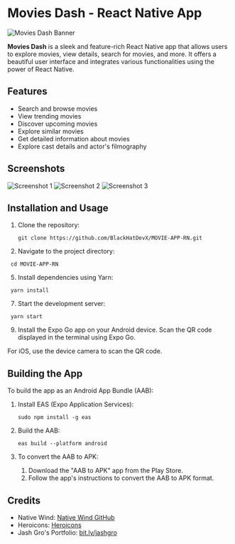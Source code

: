 # Movies Dash - React Native App

![Movies Dash Banner](app_banner.png)

**Movies Dash** is a sleek and feature-rich React Native app that allows users to explore movies, view details, search for movies, and more. It offers a beautiful user interface and integrates various functionalities using the power of React Native.

## Features

- Search and browse movies
- View trending movies
- Discover upcoming movies
- Explore similar movies
- Get detailed information about movies
- Explore cast details and actor's filmography

## Screenshots

![Screenshot 1](screenshots/screenshot1.png)
![Screenshot 2](screenshots/screenshot2.png)
![Screenshot 3](screenshots/screenshot3.png)

## Installation and Usage

1. Clone the repository:
   ```
   git clone https://github.com/BlackHatDevX/MOVIE-APP-RN.git
   ```
3. Navigate to the project directory:
  ```
   cd MOVIE-APP-RN
```
5. Install dependencies using Yarn:
  ```
   yarn install
```
7. Start the development server:
  ```
   yarn start
```
9. Install the Expo Go app on your Android device. Scan the QR code displayed in the terminal using Expo Go.
   
For iOS, use the device camera to scan the QR code.

## Building the App

To build the app as an Android App Bundle (AAB):

1. Install EAS (Expo Application Services):
   ```
   sudo npm install -g eas
   ```

3. Build the AAB:
   ```
   eas build --platform android
   ```

5. To convert the AAB to APK:
    1. Download the "AAB to APK" app from the Play Store.
    2. Follow the app's instructions to convert the AAB to APK format.

## Credits

- Native Wind: [Native Wind GitHub](https://github.com/native-wind/native-wind)
- Heroicons: [Heroicons](https://heroicons.com/)
- Jash Gro's Portfolio: [bit.ly/jashgro](https://bit.ly/jashgro)
